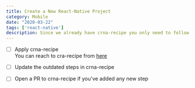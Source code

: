 ```yaml
---
title: Create a New React-Native Project
category: Mobile
date: "2020-03-22"
tags: ['react-native']
description: Since we already have crna-recipe you only need to follow just a few steps from this checklist.
---
```


- [ ] Apply crna-recipe  
You can reach to cra-recipe from [here](https://github.com/atolye15/crna-recipe)

- [ ] Update the outdated steps in crna-recipe  

- [ ] Open a PR to crna-recipe if you've added any new step
